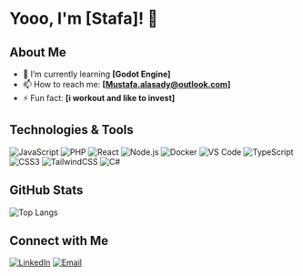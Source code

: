 # Yooo, I'm [Stafa]! 👋


## About Me

- 🌱 I’m currently learning **[Godot Engine]**
- 📫 How to reach me: **[Mustafa.alasady@outlook.com]**
- ⚡ Fun fact: **[i workout and like to invest]**

## Technologies & Tools

![JavaScript](https://img.shields.io/badge/-JavaScript-black?style=flat-square&logo=javascript)
![PHP](https://img.shields.io/badge/-PHP-black?style=flat-square&logo=php)
![React](https://img.shields.io/badge/-React-black?style=flat-square&logo=react)
![Node.js](https://img.shields.io/badge/-Node.js-black?style=flat-square&logo=node.js)
![Docker](https://img.shields.io/badge/-Docker-black?style=flat-square&logo=docker)
![VS Code](https://img.shields.io/badge/-VS%20Code-black?style=flat-square&logo=visual-studio-code)
![TypeScript](https://img.shields.io/badge/-TypeScript-black?style=flat-square&logo=typescript)
![CSS3](https://img.shields.io/badge/-CSS3-black?style=flat-square&logo=css3)
![TailwindCSS](https://img.shields.io/badge/-TailwindCSS-black?style=flat-square&logo=tailwind-css)
![C#](https://img.shields.io/badge/-C%23-black?style=flat-square&logo=c-sharp)



## GitHub Stats

![Top Langs](https://github-readme-stats.vercel.app/api/top-langs/?username=StafaAlasady&layout=compact&theme=radical)



## Connect with Me

[![LinkedIn](https://img.shields.io/badge/LinkedIn-Connect-blue?style=flat-square&logo=linkedin)](www.linkedin.com/in/mustafa-alasady-7b9418220)
[![Email](https://img.shields.io/badge/Email-Send-blue?style=flat-square&logo=gmail)](Mustafa.alasady@outlook.com)
